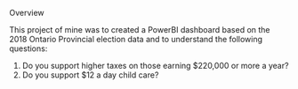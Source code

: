 Overview

This project of mine was to created a PowerBI dashboard based on the 2018 Ontario Provincial election data and to understand the following questions:

1) Do you support higher taxes on those earning $220,000 or more a year?
2) Do you support $12 a day child care?



